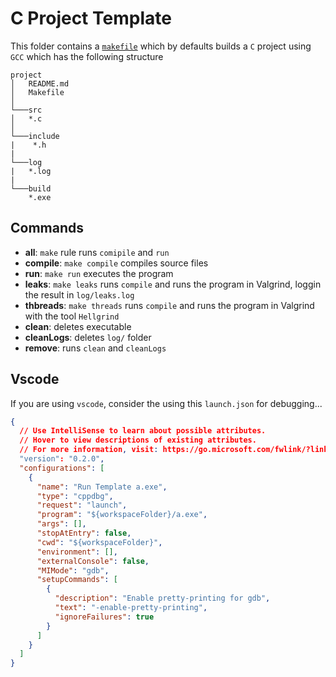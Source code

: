 # C Project Template

This folder contains a [`makefile`](./Makefile) which by defaults builds a `C` project using `GCC` which has the following structure

```
project
│   README.md
│   Makefile
│
└───src
│   *.c
│
└───include
|    *.h
|
└───log
|   *.log
|
└───build
    *.exe
```

## Commands

- **all**: `make` rule runs `comipile` and `run`
- **compile**: `make compile` compiles source files
- **run**: `make run` executes the program
- **leaks**: `make leaks` runs `compile` and runs the program in Valgrind, loggin the result in `log/leaks.log`
- **thbreads**: `make threads` runs `compile` and runs the program in Valgrind with the tool `Hellgrind`
- **clean**: deletes executable
- **cleanLogs**: deletes `log/` folder
- **remove**: runs `clean` and `cleanLogs`

## Vscode

If you are using `vscode`, consider the using this `launch.json` for debugging...

```JSON
{
  // Use IntelliSense to learn about possible attributes.
  // Hover to view descriptions of existing attributes.
  // For more information, visit: https://go.microsoft.com/fwlink/?linkid=830387
  "version": "0.2.0",
  "configurations": [
    {
      "name": "Run Template a.exe",
      "type": "cppdbg",
      "request": "launch",
      "program": "${workspaceFolder}/a.exe",
      "args": [],
      "stopAtEntry": false,
      "cwd": "${workspaceFolder}",
      "environment": [],
      "externalConsole": false,
      "MIMode": "gdb",
      "setupCommands": [
        {
          "description": "Enable pretty-printing for gdb",
          "text": "-enable-pretty-printing",
          "ignoreFailures": true
        }
      ]
    }
  ]
}
```
